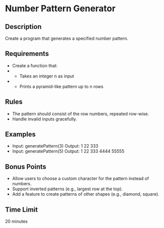 # Number Pattern Generator

## Description
Create a program that generates a specified number pattern.

## Requirements
- Create a function that:
- - Takes an integer n as input
- - Prints a pyramid-like pattern up to n rows

## Rules
- The pattern should consist of the row numbers, repeated row-wise.
- Handle invalid inputs gracefully.

## Examples
- Input: generatePattern(3)
Output:
1
22
333
- Input: generatePattern(5)
Output:
1
22
333
4444
55555

## Bonus Points
- Allow users to choose a custom character for the pattern instead of numbers.
- Support inverted patterns (e.g., largest row at the top).
- Add a feature to create patterns of other shapes (e.g., diamond, square).

## Time Limit
20 minutes
